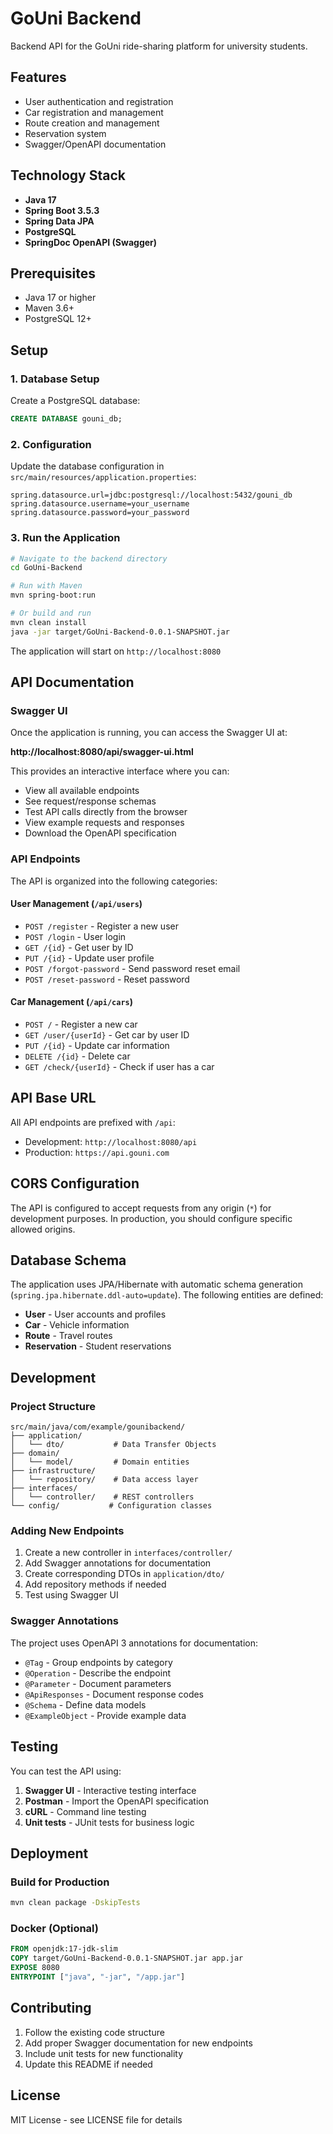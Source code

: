 # GoUni Backend

Backend API for the GoUni ride-sharing platform for university students.

## Features

- User authentication and registration
- Car registration and management
- Route creation and management
- Reservation system
- Swagger/OpenAPI documentation

## Technology Stack

- **Java 17**
- **Spring Boot 3.5.3**
- **Spring Data JPA**
- **PostgreSQL**
- **SpringDoc OpenAPI (Swagger)**

## Prerequisites

- Java 17 or higher
- Maven 3.6+
- PostgreSQL 12+

## Setup

### 1. Database Setup

Create a PostgreSQL database:

```sql
CREATE DATABASE gouni_db;
```

### 2. Configuration

Update the database configuration in `src/main/resources/application.properties`:

```properties
spring.datasource.url=jdbc:postgresql://localhost:5432/gouni_db
spring.datasource.username=your_username
spring.datasource.password=your_password
```

### 3. Run the Application

```bash
# Navigate to the backend directory
cd GoUni-Backend

# Run with Maven
mvn spring-boot:run

# Or build and run
mvn clean install
java -jar target/GoUni-Backend-0.0.1-SNAPSHOT.jar
```

The application will start on `http://localhost:8080`

## API Documentation

### Swagger UI

Once the application is running, you can access the Swagger UI at:

**http://localhost:8080/api/swagger-ui.html**

This provides an interactive interface where you can:

- View all available endpoints
- See request/response schemas
- Test API calls directly from the browser
- View example requests and responses
- Download the OpenAPI specification

### API Endpoints

The API is organized into the following categories:

#### User Management (`/api/users`)
- `POST /register` - Register a new user
- `POST /login` - User login
- `GET /{id}` - Get user by ID
- `PUT /{id}` - Update user profile
- `POST /forgot-password` - Send password reset email
- `POST /reset-password` - Reset password

#### Car Management (`/api/cars`)
- `POST /` - Register a new car
- `GET /user/{userId}` - Get car by user ID
- `PUT /{id}` - Update car information
- `DELETE /{id}` - Delete car
- `GET /check/{userId}` - Check if user has a car

## API Base URL

All API endpoints are prefixed with `/api`:

- Development: `http://localhost:8080/api`
- Production: `https://api.gouni.com`

## CORS Configuration

The API is configured to accept requests from any origin (`*`) for development purposes. In production, you should configure specific allowed origins.

## Database Schema

The application uses JPA/Hibernate with automatic schema generation (`spring.jpa.hibernate.ddl-auto=update`). The following entities are defined:

- **User** - User accounts and profiles
- **Car** - Vehicle information
- **Route** - Travel routes
- **Reservation** - Student reservations

## Development

### Project Structure

```
src/main/java/com/example/gounibackend/
├── application/
│   └── dto/           # Data Transfer Objects
├── domain/
│   └── model/         # Domain entities
├── infrastructure/
│   └── repository/    # Data access layer
├── interfaces/
│   └── controller/    # REST controllers
└── config/           # Configuration classes
```

### Adding New Endpoints

1. Create a new controller in `interfaces/controller/`
2. Add Swagger annotations for documentation
3. Create corresponding DTOs in `application/dto/`
4. Add repository methods if needed
5. Test using Swagger UI

### Swagger Annotations

The project uses OpenAPI 3 annotations for documentation:

- `@Tag` - Group endpoints by category
- `@Operation` - Describe the endpoint
- `@Parameter` - Document parameters
- `@ApiResponses` - Document response codes
- `@Schema` - Define data models
- `@ExampleObject` - Provide example data

## Testing

You can test the API using:

1. **Swagger UI** - Interactive testing interface
2. **Postman** - Import the OpenAPI specification
3. **cURL** - Command line testing
4. **Unit tests** - JUnit tests for business logic

## Deployment

### Build for Production

```bash
mvn clean package -DskipTests
```

### Docker (Optional)

```dockerfile
FROM openjdk:17-jdk-slim
COPY target/GoUni-Backend-0.0.1-SNAPSHOT.jar app.jar
EXPOSE 8080
ENTRYPOINT ["java", "-jar", "/app.jar"]
```

## Contributing

1. Follow the existing code structure
2. Add proper Swagger documentation for new endpoints
3. Include unit tests for new functionality
4. Update this README if needed

## License

MIT License - see LICENSE file for details 